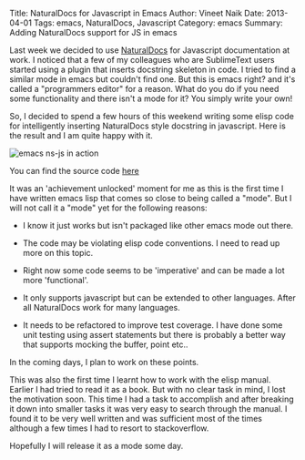 Title: NaturalDocs for Javascript in Emacs
Author: Vineet Naik
Date: 2013-04-01
Tags: emacs, NaturalDocs, Javascript
Category: emacs
Summary: Adding NaturalDocs support for JS in emacs

Last week we decided to use [NaturalDocs](http://www.naturaldocs.org/)
for Javascript documentation at work. I noticed that a few of my
colleagues who are SublimeText users started using a plugin that
inserts docstring skeleton in code. I tried to find a similar mode in
emacs but couldn't find one. But this is emacs right? and it's called
a "programmers editor" for a reason. What do you do if you need some
functionality and there isn't a mode for it?  You simply write your
own!

So, I decided to spend a few hours of this weekend writing some elisp
code for intelligently inserting NaturalDocs style docstring in
javascript. Here is the result and I am quite happy with it.

![emacs ns-js in action](theme/images/nd-js-screenshot.gif)

You can find the source code [here](https://github.com/naiquevin/emacs-config/blob/master/naiquevin/nd-js.el)

It was an 'achievement unlocked' moment for me as this is the first
time I have written emacs lisp that comes so close to being called a
"mode". But I will not call it a "mode" yet for the following reasons:

- I know it just works but isn't packaged like other emacs mode out
  there.

- The code may be violating elisp code conventions. I need to read up
  more on this topic.
  
- Right now some code seems to be 'imperative' and can be made a lot
  more 'functional'.
  
- It only supports javascript but can be extended to other
  languages. After all NaturalDocs work for many languages.
  
- It needs to be refactored to improve test coverage. I have done some
  unit testing using assert statements but there is probably a better
  way that supports mocking the buffer, point etc..  
  
In the coming days, I plan to work on these points.

This was also the first time I learnt how to work with the elisp
manual. Earlier I had tried to read it as a book. But with no clear
task in mind, I lost the motivation soon. This time I had a task to
accomplish and after breaking it down into smaller tasks it was very
easy to search through the manual. I found it to be very well written
and was sufficient most of the times although a few times I had to
resort to stackoverflow.

Hopefully I will release it as a mode some day.

